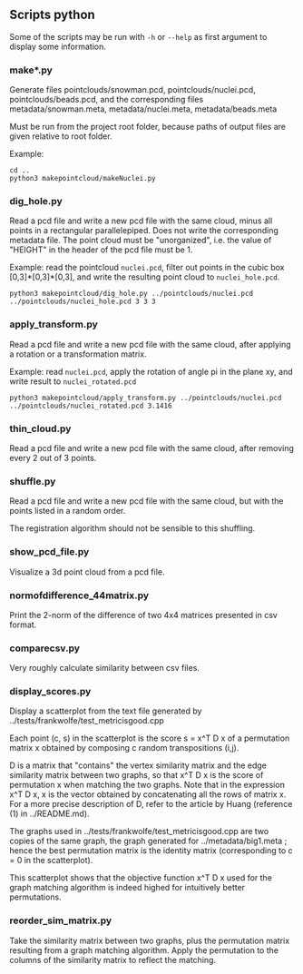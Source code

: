 ## Scripts python
Some of the scripts may be run with `-h` or `--help` as first argument to display some information.

### make*.py
Generate files pointclouds/snowman.pcd, pointclouds/nuclei.pcd, pointclouds/beads.pcd, and the corresponding files metadata/snowman.meta, metadata/nuclei.meta, metadata/beads.meta

Must be run from the project root folder, because paths of output files are given relative to root folder.

Example:
~~~~
cd ..
python3 makepointcloud/makeNuclei.py
~~~~

### dig_hole.py
Read a pcd file and write a new pcd file with the same cloud, minus all points in a rectangular parallelepiped. Does not write the corresponding metadata file. The point cloud must be "unorganized", i.e. the value of "HEIGHT" in the header of the pcd file must be 1.

Example: read the pointcloud `nuclei.pcd`, filter out points in the cubic box [0,3]\*[0,3]\*[0,3], and write the resulting point cloud to `nuclei_hole.pcd`.
~~~~
python3 makepointcloud/dig_hole.py ../pointclouds/nuclei.pcd ../pointclouds/nuclei_hole.pcd 3 3 3
~~~~

### apply_transform.py
Read a pcd file and write a new pcd file with the same cloud, after applying a rotation or a transformation matrix.

Example: read `nuclei.pcd`, apply the rotation of angle pi in the plane xy, and write result to `nuclei_rotated.pcd`
~~~~
python3 makepointcloud/apply_transform.py ../pointclouds/nuclei.pcd ../pointclouds/nuclei_rotated.pcd 3.1416
~~~~

### thin_cloud.py
Read a pcd file and write a new pcd file with the same cloud, after removing every 2 out of 3 points.

### shuffle.py
Read a pcd file and write a new pcd file with the same cloud, but with the points listed in a random order.

The registration algorithm should not be sensible to this shuffling.

### show_pcd_file.py
Visualize a 3d point cloud from a pcd file.

### normofdifference_44matrix.py
Print the 2-norm of the difference of two 4x4 matrices presented in csv format.

### comparecsv.py
Very roughly calculate similarity between csv files.

### display_scores.py
Display a scatterplot from the text file generated by ../tests/frankwolfe/test_metricisgood.cpp

Each point (c, s) in the scatterplot is the score s = x^T D x of a permutation matrix x obtained by composing c random transpositions (i,j).

D is a matrix that "contains" the vertex similarity matrix and the edge similarity matrix between two graphs, so that x^T D x is the score of permutation x when matching the two graphs. Note that in the expression x^T D x, x is the vector obtained by concatenating all the rows of matrix x. For a more precise description of D, refer to the article by Huang (reference (1) in ../README.md).

The graphs used in ../tests/frankwolfe/test_metricisgood.cpp are two copies of the same graph, the graph generated for ../metadata/big1.meta ; hence the best permutation matrix is the identity matrix (corresponding to c = 0 in the scatterplot).

This scatterplot shows that the objective function x^T D x used for the graph matching algorithm is indeed highed for intuitively better permutations.

### reorder_sim_matrix.py
Take the similarity matrix between two graphs, plus the permutation matrix resulting from a graph matching algorithm. Apply the permutation to the columns of the similarity matrix to reflect the matching.
